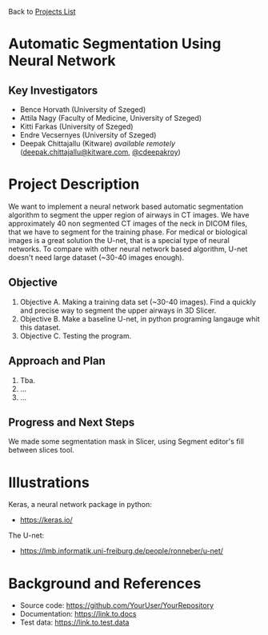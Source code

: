 Back to [Projects List](../../README.md#ProjectsList)

# Automatic Segmentation Using Neural Network

## Key Investigators

- Bence Horvath (University of Szeged)
- Attila Nagy (Faculty of Medicine, University of Szeged)
- Kitti Farkas (University of Szeged)
- Endre Vecsernyes (University of Szeged)
- Deepak Chittajallu (Kitware) *available remotely* (deepak.chittajallu@kitware.com, [@cdeepakroy](https://github.com/cdeepakroy))


# Project Description

<!-- Add a short paragraph describing the project. -->
We want to implement a neural network based automatic segmentation algorithm to segment the upper region of airways in CT images. We have approximately 40 non segmented CT images of the neck in DICOM files, that we have to segment for the training phase. For medical or biological images is  a great solution the U-net, that is a special type of neural networks. To compare with other neural network based algorithm, U-net doesn't need large dataset (~30-40 images enough).

## Objective

1. Objective A. Making a training data set (~30-40 images). Find a quickly and precise way to segment the upper airways in 3D Slicer.
1. Objective B. Make a baseline U-net, in python programing langauge whit this dataset.
1. Objective C. Testing the program.

## Approach and Plan

1. Tba.
1. ...
1. ...

## Progress and Next Steps

<!--Describe progress and next steps in a few bullet points as you are making progress.-->
We made some segmentation mask in Slicer, using Segment editor's fill between slices tool. 


# Illustrations
 Keras, a neural network package in python:
- https://keras.io/ 

The U-net:
- https://lmb.informatik.uni-freiburg.de/people/ronneber/u-net/ 
<!--Add pictures and links to videos that demonstrate what has been accomplished.-->

<!--![Description of picture](Example2.jpg)-->

<!--![Some more images](Example2.jpg)-->

# Background and References

<!--Use this space for information that may help people better understand your project, like links to papers, source code, or data.-->

- Source code: https://github.com/YourUser/YourRepository
- Documentation: https://link.to.docs
- Test data: https://link.to.test.data

